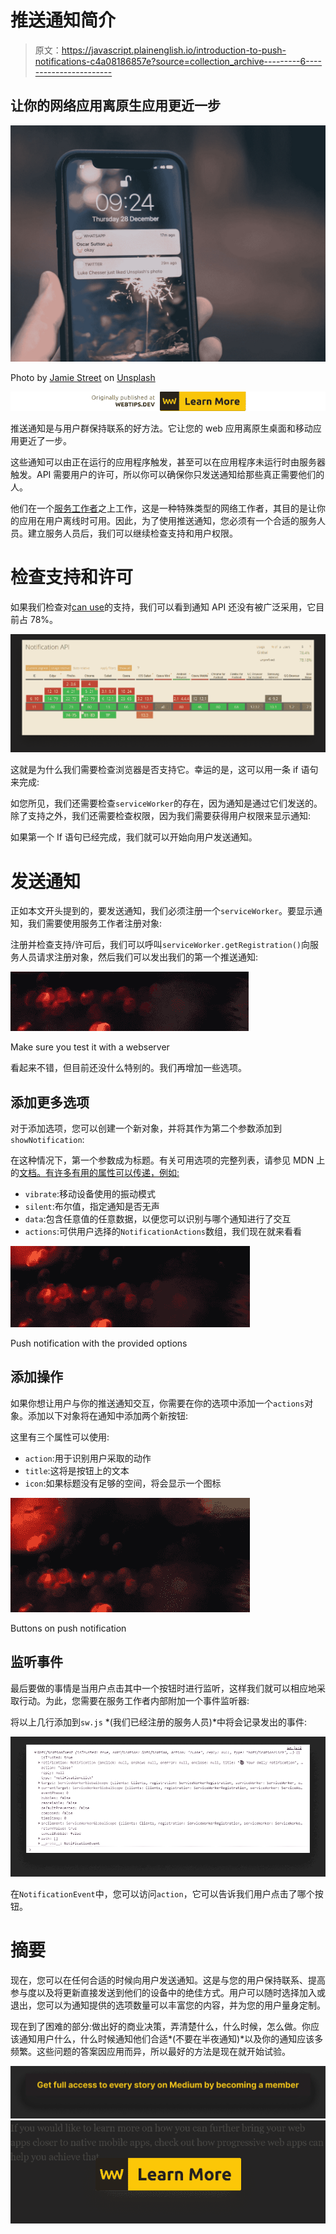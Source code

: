 # 推送通知简介

> 原文：<https://javascript.plainenglish.io/introduction-to-push-notifications-c4a08186857e?source=collection_archive---------6----------------------->

## 让你的网络应用离原生应用更近一步

![](img/0a4ac87844e2085e4a07c80abb74aa57.png)

Photo by [Jamie Street](https://unsplash.com/@jamie452?utm_source=medium&utm_medium=referral) on [Unsplash](https://unsplash.com?utm_source=medium&utm_medium=referral)

[![](img/c19cb3069af1beba3c93258d9fcfe139.png)](https://www.webtips.dev/introduction-to-push-notifications)

推送通知是与用户群保持联系的好方法。它让您的 web 应用离原生桌面和移动应用更近了一步。

这些通知可以由正在运行的应用程序触发，甚至可以在应用程序未运行时由服务器触发。API 需要用户的许可，所以你可以确保你只发送通知给那些真正需要他们的人。

他们在一个[服务工作者](https://www.webtips.dev/going-offline-with-service-workers)之上工作，这是一种特殊类型的网络工作者，其目的是让你的应用在用户离线时可用。因此，为了使用推送通知，您必须有一个合适的服务人员。建立服务人员后，我们可以继续检查支持和用户权限。

# 检查支持和许可

如果我们检查对[can use](https://caniuse.com/#feat=mdn-api_notification)的支持，我们可以看到通知 API 还没有被广泛采用，它目前占 78%。

![](img/b810fd3737fec5579a0886d0de2c39dc.png)

这就是为什么我们需要检查浏览器是否支持它。幸运的是，这可以用一条 if 语句来完成:

如您所见，我们还需要检查`serviceWorker`的存在，因为通知是通过它们发送的。除了支持之外，我们还需要检查权限，因为我们需要获得用户权限来显示通知:

如果第一个 If 语句已经完成，我们就可以开始向用户发送通知。

# 发送通知

正如本文开头提到的，要发送通知，我们必须注册一个`serviceWorker`。要显示通知，我们需要使用服务工作者注册对象:

注册并检查支持/许可后，我们可以呼叫`serviceWorker.getRegistration()`向服务人员请求注册对象，然后我们可以发出我们的第一个推送通知:

![](img/97f7db8ea8f7b65f1ba1ed3bd80b79cb.png)

Make sure you test it with a webserver

看起来不错，但目前还没什么特别的。我们再增加一些选项。

## 添加更多选项

对于添加选项，您可以创建一个新对象，并将其作为第二个参数添加到`showNotification`:

在这种情况下，第一个参数成为标题。有关可用选项的完整列表，请参见 MDN 上的[文档。有许多有用的属性可以传递，例如:](https://developer.mozilla.org/en-US/docs/Web/API/notification/Notification)

*   `vibrate`:移动设备使用的振动模式
*   `silent`:布尔值，指定通知是否无声
*   `data`:包含任意值的任意数据，以便您可以识别与哪个通知进行了交互
*   `actions`:可供用户选择的`NotificationActions`数组，我们现在就来看看

![](img/b619159053ff2be5fb375842939456ab.png)

Push notification with the provided options

## 添加操作

如果你想让用户与你的推送通知交互，你需要在你的选项中添加一个`actions`对象。添加以下对象将在通知中添加两个新按钮:

这里有三个属性可以使用:

*   `action`:用于识别用户采取的动作
*   `title`:这将是按钮上的文本
*   `icon`:如果标题没有足够的空间，将会显示一个图标

![](img/917233c5d3a9b9467a95d6b3e00a6801.png)

Buttons on push notification

## 监听事件

最后要做的事情是当用户点击其中一个按钮时进行监听，这样我们就可以相应地采取行动。为此，您需要在服务工作者内部附加一个事件监听器:

将以上几行添加到`sw.js` *(我们已经注册的服务人员)*中将会记录发出的事件:

![](img/5a0c3b5ec55ab6680776e44f012dff55.png)

在`NotificationEvent`中，您可以访问`action`，它可以告诉我们用户点击了哪个按钮。

# 摘要

现在，您可以在任何合适的时候向用户发送通知。这是与您的用户保持联系、提高参与度以及将更新直接发送到他们的设备中的绝佳方式。用户可以随时选择加入或退出，您可以为通知提供的选项数量可以丰富您的内容，并为您的用户量身定制。

现在到了困难的部分:做出好的商业决策，弄清楚什么，什么时候，怎么做。你应该通知用户什么，什么时候通知他们合适*(不要在半夜通知)*以及你的通知应该多频繁。这些问题的答案因应用而异，所以最好的方法是现在就开始试验。

[![](img/e66c4cd6d9849ac0bd245f3fc39b65c6.png)](https://medium.com/@ferencalmasi/membership)[![](img/af0fcdeb750014450a6cdcde946b2e22.png)](https://www.webtips.dev/progressive-web-apps)